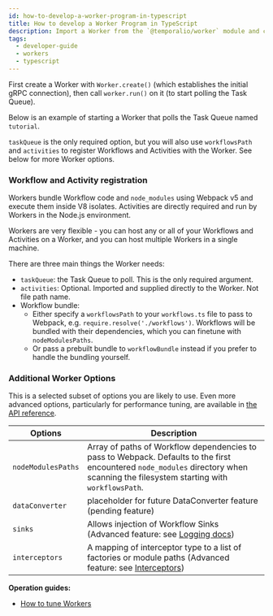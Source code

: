 ```yaml
---
id: how-to-develop-a-worker-program-in-typescript
title: How to develop a Worker Program in TypeScript
description: Import a Worker from the `@temporalio/worker` module and call `Worker.create()` to create a new Worker in TypeScript.
tags:
  - developer-guide
  - workers
  - typescript
---
```


First create a Worker with `Worker.create()` (which establishes the initial gRPC connection), then call `worker.run()` on it (to start polling the Task Queue).

Below is an example of starting a Worker that polls the Task Queue named `tutorial`.

<!--SNIPSTART typescript-hello-worker {"enable_source_link": false}-->
<!--SNIPEND-->

`taskQueue` is the only required option, but you will also use `workflowsPath` and `activities` to register Workflows and Activities with the Worker.
See below for more Worker options.

### Workflow and Activity registration

Workers bundle Workflow code and `node_modules` using Webpack v5 and execute them inside V8 isolates.
Activities are directly required and run by Workers in the Node.js environment.

Workers are very flexible - you can host any or all of your Workflows and Activities on a Worker, and you can host multiple Workers in a single machine.

There are three main things the Worker needs:

- `taskQueue`: the Task Queue to poll. This is the only required argument.
- `activities`: Optional. Imported and supplied directly to the Worker. Not file path name.
- Workflow bundle:
  - Either specify a `workflowsPath` to your `workflows.ts` file to pass to Webpack, e.g. `require.resolve('./workflows')`. Workflows will be bundled with their dependencies, which you can finetune with `nodeModulesPaths`.
  - Or pass a prebuilt bundle to `workflowBundle` instead if you prefer to handle the bundling yourself.

### Additional Worker Options

This is a selected subset of options you are likely to use. Even more advanced options, particularly for performance tuning, are available in [the API reference](https://typescript.temporal.io/api/interfaces/worker.WorkerOptions).

| Options            | Description                                                                                                                                                                        |
| ------------------ | ---------------------------------------------------------------------------------------------------------------------------------------------------------------------------------- |
| `nodeModulesPaths` | Array of paths of Workflow dependencies to pass to Webpack. Defaults to the first encountered `node_modules` directory when scanning the filesystem starting with `workflowsPath`. |
| `dataConverter`    | placeholder for future DataConverter feature (pending feature)                                                                                                                     |
| `sinks`            | Allows injection of Workflow Sinks (Advanced feature: see [Logging docs](/docs/typescript/logging))                                                                                |
| `interceptors`     | A mapping of interceptor type to a list of factories or module paths (Advanced feature: see [Interceptors](/docs/typescript/interceptors))                                         |

**Operation guides:**

- [How to tune Workers](/docs/operations/how-to-tune-workers)
